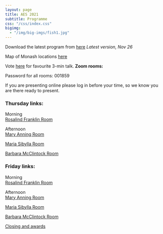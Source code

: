 ```yaml
---
layout: page
title: AES 2021
subtitle: Programme
css: "/css/index.css"
bigimg:
  - "/img/big-imgs/fish1.jpg" 
---
```


  
Download the latest program from [here](./docs/ScheduleAES2021.pdf)
*Latest version, Nov 26*  

Map of Monash locations [here](./docs/AES_Map2.pdf)

Vote [here](https://docs.google.com/forms/d/e/1FAIpQLScwivTcrZwlE8sWHbVckz1oGk2rh2V9Nyj4u5-oGvHZazKZ-w/viewform) for favourite 3-min talk.
**Zoom rooms:**  

Password for all rooms: 001859  

If you are presenting online please log in before your time, so we know you are there ready to present. 

### Thursday links:

Morning  
[Rosalind Franklin Room](https://monash.zoom.us/j/82985974167?pwd=U1pzUGFtRTlpQXhzZWNuckdrVzNKdz09)

Afternoon  
[Mary Anning Room](https://unimelb.zoom.us/j/83189848732?pwd=QS9SQ2lPaWtRZnAvTlRyUXhrNi8wZz09)

[Maria Sibylla Room](https://monash.zoom.us/j/86274663277?pwd=eWE4VUkvUDdJUzdzb0RrVUtOTC8wZz09)

[Barbara McClintock Room](https://unsw.zoom.us/j/83510836317?pwd=M1ZGajdTTWRVbE15RmZPM1BsOWFmZz09)

### Friday links:

Morning    
[Rosalind Franklin Room](https://monash.zoom.us/j/82469686019?pwd=TW9GY0ROMmRSbkR2WThpVTVQSTZxZz09)

Afternoon    
[Mary Anning Room](https://unimelb.zoom.us/j/83733918448?pwd=R3hYTzRpTE1uSGg0OGVOSk9sdC9tdz09)

[Maria Sibylla Room](https://monash.zoom.us/j/85427329137?pwd=VUl5N2crRmNRRGRXM3c1bkZtZUMxQT09)

[Barbara McClintock Room](https://unsw.zoom.us/j/89342633042?pwd=a3N5RG5hOXk4bUFSQXIzZnFRSURiUT09)

[Closing and awards](https://monash.zoom.us/j/82469686019?pwd=TW9GY0ROMmRSbkR2WThpVTVQSTZxZz09)
